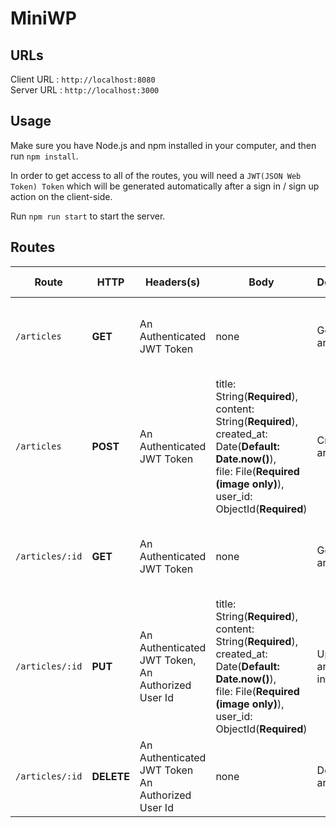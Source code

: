 # MiniWP

## URLs
Client URL : `http://localhost:8080`<br>
Server URL : `http://localhost:3000`

## Usage
Make sure you have Node.js and npm installed in your computer, and then run `npm install`.

In order to get access to all of the routes, you will need a `JWT(JSON Web Token) Token` which will be generated automatically after a sign in / sign up action on the client-side.

Run `npm run start` to start the server.

## Routes

| Route | HTTP | Headers(s) | Body | Description | Success Case | Error Case |
|-------|------|------------|------|-------------|--------------|---------|
|`/articles`| **GET** |An Authenticated JWT Token | none | Get all article list| Show all the article list | Status code: 500, Error info in JSON |
|`/articles`| **POST** |An Authenticated JWT Token | title: String(**Required**),<br>content: String(**Required**),<br>created_at: Date(**Default: Date.now()**),<br>file: File(**Required (image only)**),<br>user_id: ObjectId(**Required**) | Create an article | Show the created article | Status code: 500, Error info in JSON|
|`/articles/:id` | **GET** | An Authenticated JWT Token | none | Get a single article info | Show the article info | Status code: 500, Error info in JSON|
|`/articles/:id` | **PUT** |An Authenticated JWT Token,<br>An Authorized User Id | title: String(**Required**),<br>content: String(**Required**),<br>created_at: Date(**Default: Date.now()**),<br>file: File(**Required (image only)**),<br>user_id: ObjectId(**Required**) | Update an article information | Show the updated article's info |Status code: 500, Error info in JSON |
|`/articles/:id` | **DELETE** |An Authenticated JWT Token<br>An Authorized User Id | none | Delete an article | Show the deleted article | Status code: 500, Error info in JSON |